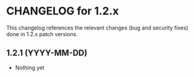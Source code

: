 CHANGELOG for 1.2.x
===================

This changelog references the relevant changes (bug and security fixes) done
in 1.2.x patch versions.

1.2.1 (YYYY-MM-DD)
------------------

 * Nothing yet
